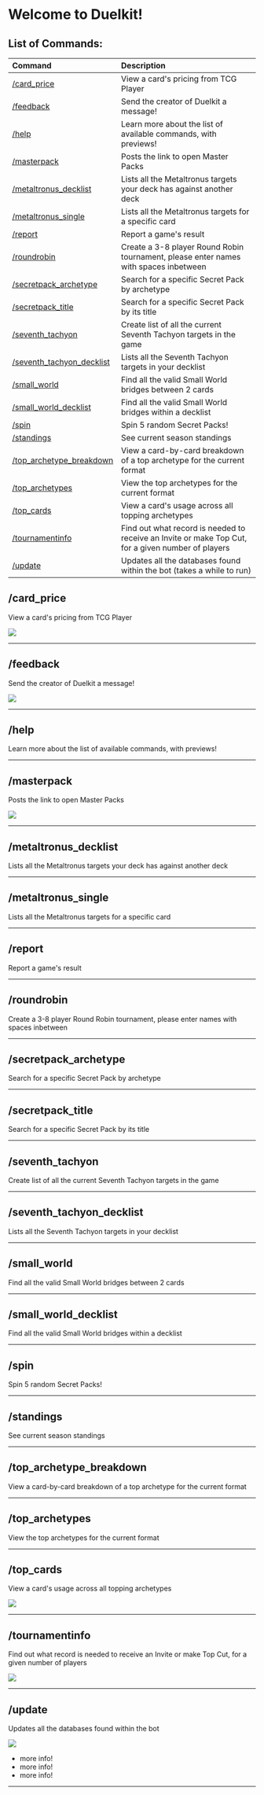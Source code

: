 # Welcome to Duelkit!

## List of Commands:

| Command | Description |
|:------|:------|
| [/card_price](#card_price) | View a card's pricing from TCG Player |
| [/feedback](#feedback) | Send the creator of Duelkit a message! |
| [/help](#help) | Learn more about the list of available commands, with previews! |
| [/masterpack](#masterpack) | Posts the link to open Master Packs |
| [/metaltronus_decklist](#metaltronus_decklist) | Lists all the Metaltronus targets your deck has against another deck |
| [/metaltronus_single](#metaltronus_single) | Lists all the Metaltronus targets for a specific card |
| [/report](#report) | Report a game's result |
| [/roundrobin](#roundrobin) | Create a 3-8 player Round Robin tournament, please enter names with spaces inbetween |
| [/secretpack_archetype](#secretpack_archetype) | Search for a specific Secret Pack by archetype |
| [/secretpack_title](#secretpack_title) | Search for a specific Secret Pack by its title |
| [/seventh_tachyon](#seventh_tachyon) | Create list of all the current Seventh Tachyon targets in the game |
| [/seventh_tachyon_decklist](#seventh_tachyon_decklist) | Lists all the Seventh Tachyon targets in your decklist |
| [/small_world](#small_world) | Find all the valid Small World bridges between 2 cards |
| [/small_world_decklist](#small_world_decklist) | Find all the valid Small World bridges within a decklist |
| [/spin](#spin) | Spin 5 random Secret Packs! |
| [/standings](#standings) | See current season standings |
| [/top_archetype_breakdown](#top_archetype_breakdown) | View a card-by-card breakdown of a top archetype for the current format |
| [/top_archetypes](#top_archetypes) | View the top archetypes for the current format |
| [/top_cards](#top_cards) | View a card's usage across all topping archetypes |
| [/tournamentinfo](#tournamentinfo) | Find out what record is needed to receive an Invite or make Top Cut, for a given number of players |
| [/update](#update) | Updates all the databases found within the bot (takes a while to run) |

## /card_price
View a card's pricing from TCG Player

<img src="./global/images/help_gifs/duelkit-card_price.gif"/>

---

## /feedback
Send the creator of Duelkit a message!

<img src="./global/images/help_gifs/duelkit-feedback.gif"/>

---

## /help
Learn more about the list of available commands, with previews!

---

## /masterpack
Posts the link to open Master Packs

<img src="./global/images/help_gifs/duelkit-masterpack.gif">

---

## /metaltronus_decklist
Lists all the Metaltronus targets your deck has against another deck

---

## /metaltronus_single
Lists all the Metaltronus targets for a specific card

---

## /report
Report a game's result

---

## /roundrobin
Create a 3-8 player Round Robin tournament, please enter names with spaces inbetween

---

## /secretpack_archetype
Search for a specific Secret Pack by archetype

---

## /secretpack_title
Search for a specific Secret Pack by its title

---

## /seventh_tachyon
Create list of all the current Seventh Tachyon targets in the game

---

## /seventh_tachyon_decklist
Lists all the Seventh Tachyon targets in your decklist

---

## /small_world
Find all the valid Small World bridges between 2 cards

---

## /small_world_decklist
Find all the valid Small World bridges within a decklist

---

## /spin
Spin 5 random Secret Packs!

---

## /standings
See current season standings

---

## /top_archetype_breakdown
View a card-by-card breakdown of a top archetype for the current format

---

## /top_archetypes
View the top archetypes for the current format

---

## /top_cards
View a card's usage across all topping archetypes

<img src="./global/images/help_gifs/duelkit-top_cards.gif"/>

---

## /tournamentinfo
Find out what record is needed to receive an Invite or make Top Cut, for a given number of players

<img src="./global/images/help_gifs/duelkit-tournamentinfo.gif"/>

---

## /update
Updates all the databases found within the bot

<img src="./global/images/help_gifs/duelkit-update.gif"/>

- more info!
- more info!
- more info!

---
